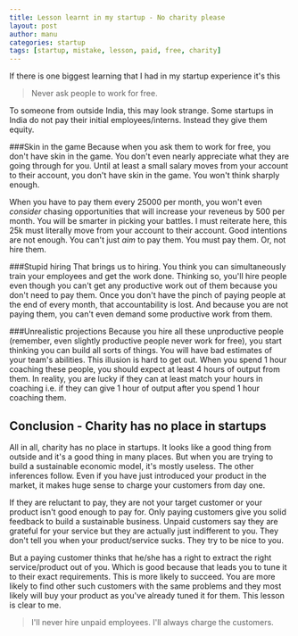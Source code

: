 ```yaml
---
title: Lesson learnt in my startup - No charity please
layout: post
author: manu
categories: startup
tags: [startup, mistake, lesson, paid, free, charity]
---
```

If there is one biggest learning that I had in my startup experience it's this

>Never ask people to work for free. 

To someone from outside India, this may look strange. Some startups in India do not pay their initial employees/interns. Instead they give them equity.

###Skin in the game
Because when you ask them to work for free, you don't have skin in the game. You don't even nearly appreciate what they are going through for you. Until at least a small salary moves from your account to their account, you don't have skin in the game. You won't think sharply enough.

When you have to pay them every 25000 per month, you won't even *consider* chasing opportunities that will increase your reveneus by 500 per month. You will be smarter in picking your battles. I must reiterate here, this 25k must literally move from your account to their account. Good intentions are not enough. You can't just *aim* to pay them. You must pay them. Or, not hire them.

###Stupid hiring
That brings us to hiring. You think you can simultaneously train your employees and get the work done. Thinking so, you'll hire people even though you can't get any productive work out of them because you don't need to pay them. Once you don't have the pinch of paying people at the end of every month, that accountability is lost. And because you are not paying them, you can't even demand some productive work from them.

###Unrealistic projections
Because you hire all these unproductive people (remember, even slightly productive people never work for free), you start thinking you can build all sorts of things. You will have bad estimates of your team's abilities. This illusion is hard to get out. When you spend 1 hour coaching these people, you should expect at least 4 hours of output from them. In reality, you are lucky if they can at least match your hours in coaching i.e. if they can give 1 hour of output after you spend 1 hour coaching them.

Conclusion - Charity has no place in startups
------------------------------------------------------
All in all, charity has no place in startups. It looks like a good thing from outside and it's a good thing in many places. But when you are trying to build a sustainable economic model, it's mostly useless. The other inferences follow. Even if you have just introduced your product in the market, it makes huge sense to charge your customers from day one.

If they are reluctant to pay, they are not your target customer or your product isn't good enough to pay for. Only paying customers give you solid feedback to build a sustainable business. Unpaid customers say they are grateful for your service but they are actually just indifferent to you. They don't tell you when your product/service sucks. They try to be nice to you.

But a paying customer thinks that he/she has a right to extract the right service/product out of you. Which is good because that leads you to tune it to their exact requirements. This is more likely to succeed. You are more likely to
find other such customers with the same problems and they most likely will buy your product as you've already tuned it for them. 
This lesson is clear to me.

>I'll never hire unpaid employees.
>I'll always charge the customers.
